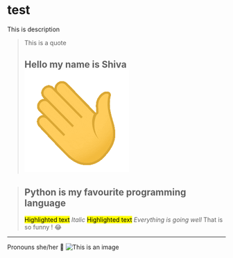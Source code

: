 #  test
This is description
> This is a quote
> ## Hello my name is Shiva ![This is an image](https://raw.githubusercontent.com/Brillianttyagi/Brillianttyagi/885922974db7aeaa168d514f7a026ff3636bcd7b/hand.gif)

> ## Python is my favourite programming language 
> <mark style="background-color: #FFFF00">Highlighted text</mark>
> _Italic_
> <mark style="background-color: #FFFF00">Highlighted text</mark>
> *Everything is going well*
That is so funny ! :joy:
-----
Pronouns she/her :girl:
![This is an image](https://encrypted-tbn0.gstatic.com/images?q=tbn:ANd9GcRJ-O9qjKfUdXF2S4pg7_lmGtNePFAu2ifg7A&usqp=CAU)

